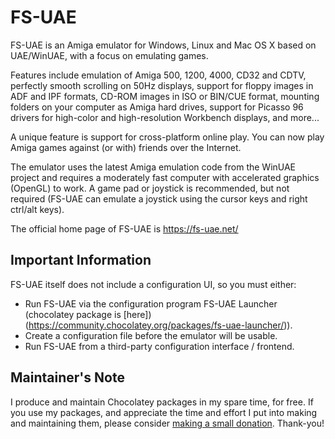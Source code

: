 

# FS-UAE

FS-UAE is an Amiga emulator for Windows, Linux and Mac OS X based on
UAE/WinUAE, with a focus on emulating games.

Features include emulation of Amiga 500, 1200, 4000, CD32 and CDTV,
perfectly smooth scrolling on 50Hz displays, support for floppy images in
ADF and IPF formats, CD-ROM images in ISO or BIN/CUE format, mounting folders
on your computer as Amiga hard drives, support for Picasso 96 drivers for
high-color and high-resolution Workbench displays, and more...

A unique feature is support for cross-platform online play. You can now play
Amiga games against (or with) friends over the Internet.

The emulator uses the latest Amiga emulation code from the WinUAE project
and requires a moderately fast computer with accelerated graphics (OpenGL)
to work. A game pad or joystick is recommended, but not required (FS-UAE
can emulate a joystick using the cursor keys and right ctrl/alt keys).

The official home page of FS-UAE is https://fs-uae.net/

## Important Information

FS-UAE itself does not include a configuration UI, so you must either:

- Run FS-UAE via the configuration program FS-UAE Launcher (chocolatey package is [here])(https://community.chocolatey.org/packages/fs-uae-launcher/)).
- Create a configuration file before the emulator will be usable.
- Run FS-UAE from a third-party configuration interface / frontend.

## Maintainer's Note

I produce and maintain Chocolatey packages in my spare time, for free. If you use my packages, and appreciate the time and effort I put into making and maintaining them, please consider [making a small donation](https://www.buymeacoffee.com/jtcmedia). Thank-you!
